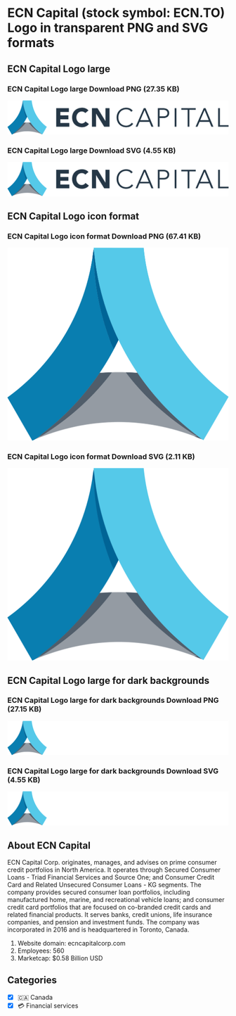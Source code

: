 # ECN Capital (stock symbol: ECN.TO) Logo in transparent PNG and SVG formats

## ECN Capital Logo large

### ECN Capital Logo large Download PNG (27.35 KB)

![ECN Capital Logo large Download PNG (27.35 KB)](/img/orig/ECN.TO_BIG-cec01f00.png)

### ECN Capital Logo large Download SVG (4.55 KB)

![ECN Capital Logo large Download SVG (4.55 KB)](/img/orig/ECN.TO_BIG-0571b905.svg)

## ECN Capital Logo icon format

### ECN Capital Logo icon format Download PNG (67.41 KB)

![ECN Capital Logo icon format Download PNG (67.41 KB)](/img/orig/ECN.TO-07440d3a.png)

### ECN Capital Logo icon format Download SVG (2.11 KB)

![ECN Capital Logo icon format Download SVG (2.11 KB)](/img/orig/ECN.TO-0e77e668.svg)

## ECN Capital Logo large for dark backgrounds

### ECN Capital Logo large for dark backgrounds Download PNG (27.15 KB)

![ECN Capital Logo large for dark backgrounds Download PNG (27.15 KB)](/img/orig/ECN.TO_BIG.D-c2c541c5.png)

### ECN Capital Logo large for dark backgrounds Download SVG (4.55 KB)

![ECN Capital Logo large for dark backgrounds Download SVG (4.55 KB)](/img/orig/ECN.TO_BIG.D-17ea0d87.svg)

## About ECN Capital

ECN Capital Corp. originates, manages, and advises on prime consumer credit portfolios in North America. It operates through Secured Consumer Loans - Triad Financial Services and Source One; and Consumer Credit Card and Related Unsecured Consumer Loans - KG segments. The company provides secured consumer loan portfolios, including manufactured home, marine, and recreational vehicle loans; and consumer credit card portfolios that are focused on co-branded credit cards and related financial products. It serves banks, credit unions, life insurance companies, and pension and investment funds. The company was incorporated in 2016 and is headquartered in Toronto, Canada.

1. Website domain: ecncapitalcorp.com
2. Employees: 560
3. Marketcap: $0.58 Billion USD


## Categories
- [x] 🇨🇦 Canada
- [x] 💳 Financial services
